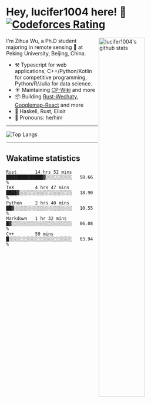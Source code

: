 # Hey, lucifer1004 here! :wave: [![Codeforces Rating](https://cfrating.ihcr.top/?user=lucifer1004&style=flat-square)](https://codeforces.com/profile/lucifer1004)

<img width="50%" align="right" alt="lucifer1004's github stats" src="https://github-readme-stats.vercel.app/api?username=lucifer1004&show_icons=true">

I'm Zihua Wu, a Ph.D student majoring in remote sensing :satellite: at Peking University, Beijing, China.

- :hammer_and_pick: Typescript for web applications, C++/Python/Kotlin for competitive programming, Python/R/Julia for data science.
- :sunny: Maintaining [CP-Wiki](https://cp-wiki.vercel.app) and more 
- :package: Building [Rust-Wechaty](https://github.com/wechaty/rust-wechaty), [Googlemap-React](https://github.com/googlemap-react/googlemap-react) and more
- :seedling: Haskell, Rust, Elixir
- :man: Pronouns: he/him

---

![Top Langs](https://github-readme-stats.vercel.app/api/top-langs/?username=lucifer1004&layout=compact)

---

## Wakatime statistics

<!--START_SECTION:waka-->
```text
Rust       14 hrs 52 mins  ██████████████▓░░░░░░░░░░   58.66 % 
TeX        4 hrs 47 mins   ████▓░░░░░░░░░░░░░░░░░░░░   18.90 % 
Python     2 hrs 40 mins   ██▓░░░░░░░░░░░░░░░░░░░░░░   10.55 % 
Markdown   1 hr 32 mins    █▓░░░░░░░░░░░░░░░░░░░░░░░   06.08 % 
C++        59 mins         █░░░░░░░░░░░░░░░░░░░░░░░░   03.94 % 
```
<!--END_SECTION:waka-->
